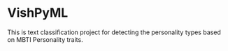 # VishPyML
This is text classification project for detecting the personality types based on MBTI Personality traits.
